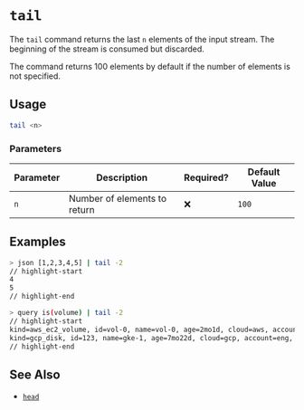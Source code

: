 # `tail`

The `tail` command returns the last `n` elements of the input stream. The beginning of the stream is consumed but discarded.

The command returns 100 elements by default if the number of elements is not specified.

## Usage

```bash
tail <n>
```

### Parameters

| Parameter | Description                  | Required? | Default Value |
| --------- | ---------------------------- | --------- | ------------- |
| `n`       | Number of elements to return | ❌        | `100`         |

## Examples

```bash
> json [1,2,3,4,5] | tail -2
// highlight-start
​4
​5
// highlight-end
```

```bash
> query is(volume) | tail -2
// highlight-start
​kind=aws_ec2_volume, id=vol-0, name=vol-0, age=2mo1d, cloud=aws, account=dev, region=us-west-2
​kind=gcp_disk, id=123, name=gke-1, age=7mo22d, cloud=gcp, account=eng, region=us-west1, zone=us-west1-a
// highlight-end
```

## See Also

- [`head`](./head.md)
